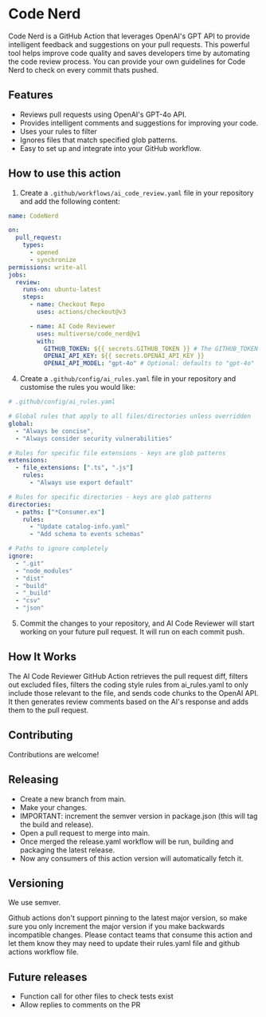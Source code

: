 # Code Nerd

Code Nerd is a GitHub Action that leverages OpenAI's GPT API to provide intelligent feedback and suggestions on
your pull requests. This powerful tool helps improve code quality and saves developers time by automating the code
review process. You can provide your own guidelines for Code Nerd to check on every commit thats pushed.

## Features

- Reviews pull requests using OpenAI's GPT-4o API.
- Provides intelligent comments and suggestions for improving your code.
- Uses your rules to filter
- Ignores files that match specified glob patterns.
- Easy to set up and integrate into your GitHub workflow.

## How to use this action

1. Create a `.github/workflows/ai_code_review.yaml` file in your repository and add the following content:

```yaml
name: CodeNerd

on:
  pull_request:
    types:
      - opened
      - synchronize
permissions: write-all
jobs:
  review:
    runs-on: ubuntu-latest
    steps:
      - name: Checkout Repo
        uses: actions/checkout@v3

      - name: AI Code Reviewer
        uses: multiverse/code_nerd@v1
        with:
          GITHUB_TOKEN: ${{ secrets.GITHUB_TOKEN }} # The GITHUB_TOKEN is there by default so you just need to keep it like it is and not necessarily need to add it as secret as it will throw an error. [More Details](https://docs.github.com/en/actions/security-guides/automatic-token-authentication#about-the-github_token-secret)
          OPENAI_API_KEY: ${{ secrets.OPENAI_API_KEY }}
          OPENAI_API_MODEL: "gpt-4o" # Optional: defaults to "gpt-4o"
```

4. Create a `.github/config/ai_rules.yaml` file in your repository and customise the rules you would like:

```yaml
# .github/config/ai_rules.yaml

# Global rules that apply to all files/directories unless overridden
global:
  - "Always be concise",
  - "Always consider security vulnerabilities"

# Rules for specific file extensions - keys are glob patterns
extensions:
  - file_extensions: [".ts", ".js"]
    rules:
      - "Always use export default"

# Rules for specific directories - keys are glob patterns
directories:
  - paths: ["*Consumer.ex"]
    rules:
      - "Update catalog-info.yaml"
      - "Add schema to events schemas"

# Paths to ignore completely
ignore:
  - ".git"
  - "node_modules"
  - "dist"
  - "build"
  - "_build"
  - "csv"
  - "json"
```

5. Commit the changes to your repository, and AI Code Reviewer will start working on your future pull request. It will run on each commit push.

## How It Works

The AI Code Reviewer GitHub Action retrieves the pull request diff, filters out excluded files, filters the coding style rules from ai_rules.yaml to only include those relevant to the file, and sends code chunks to
the OpenAI API. It then generates review comments based on the AI's response and adds them to the pull request.

## Contributing

Contributions are welcome!

## Releasing

- Create a new branch from main.
- Make your changes.
- IMPORTANT: increment the semver version in package.json (this will tag the build and release).
- Open a pull request to merge into main.
- Once merged the release.yaml workflow will be run, building and packaging the latest release.
- Now any consumers of this action version will automatically fetch it.

## Versioning

We use semver.

Github actions don't support pinning to the latest major version, so make sure you only increment the major version if you make backwards incompatible changes. Please contact teams that consume this action and let them know they may need to update their rules.yaml file and github actions workflow file.

## Future releases

- Function call for other files to check tests exist
- Allow replies to comments on the PR
